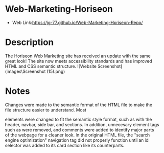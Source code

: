 # Web-Marketing-Horiseon
* Web Link:https://jg-77.github.io/Web-Marketing-Horiseon-Repo/ 

# Description
The Horiseon Web Marketing site has received an update with the same great look! The site now meets accessibility standards and has improved HTML and CSS semantic structure. 
![Website Screenshot](images\Screenshot (15).png) 

# Notes

Changes were made to the semantic format of the HTML file to make the file structure easier to understand. Most <div> elements were changed to fit the semantic style format, such as with the header, navbar, side bar, and sections. In addition, unnecesary element tags such as </img> were removed, and comments were added to identify major parts of the webpage for a cleaner look. In the original HTML file, the "search engine optimization" navigation tag did not properly function until an id selector was added to its card section like its counterparts.
